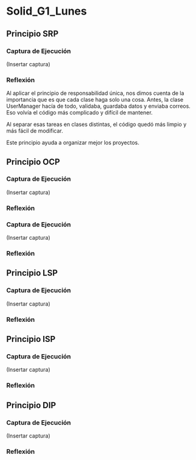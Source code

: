 # Solid_G1_Lunes

## Principio SRP

### Captura de Ejecución
(Insertar captura)

### Reflexión
Al aplicar el principio de responsabilidad única, nos dimos cuenta de la importancia que es que cada clase haga solo una cosa. Antes, la clase UserManager hacía de todo, validaba, guardaba datos y enviaba correos. Eso volvía el código más complicado y difícil de mantener.
 
Al separar esas tareas en clases distintas, el código quedó más limpio y más fácil de modificar.
 
Este principio ayuda a organizar mejor los proyectos.


## Principio OCP

### Captura de Ejecución
(Insertar captura)

### Reflexión

### Captura de Ejecución
(Insertar captura)

### Reflexión

## Principio LSP

### Captura de Ejecución
(Insertar captura)

### Reflexión

## Principio ISP

### Captura de Ejecución
(Insertar captura)

### Reflexión

## Principio DIP

### Captura de Ejecución
(Insertar captura)

### Reflexión
